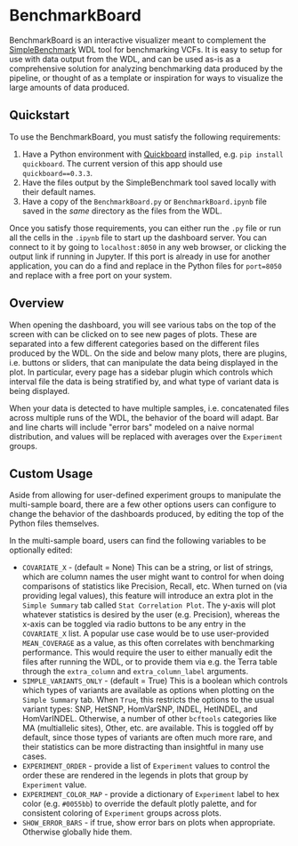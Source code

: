 # BenchmarkBoard

BenchmarkBoard is an interactive visualizer meant to complement the [SimpleBenchmark](../SimpleBenchmark.wdl) WDL tool for benchmarking VCFs. It is easy to setup for use with data output from the WDL, and can be used as-is as a comprehensive solution for analyzing benchmarking data produced by the pipeline, or thought of as a template or inspiration for ways to visualize the large amounts of data produced.

## Quickstart

To use the BenchmarkBoard, you must satisfy the following requirements:
1. Have a Python environment with [Quickboard](https://github.com/broadinstitute/quickboard) installed, e.g. `pip install quickboard`. The current version of this app should use `quickboard==0.3.3`. 
2. Have the files output by the SimpleBenchmark tool saved locally with their default names.
3. Have a copy of the `BenchmarkBoard.py` or `BenchmarkBoard.ipynb` file saved in the *same* directory as the files from the WDL.

Once you satisfy those requirements, you can either run the `.py` file or run all the cells in the `.ipynb` file to start up the dashboard server. You can connect to it by going to `localhost:8050` in any web browser, or clicking the output link if running in Jupyter. If this port is already in use for another application, you can do a find and replace in the Python files for `port=8050` and replace with a free port on your system.

## Overview

When opening the dashboard, you will see various tabs on the top of the screen with can be clicked on to see new pages of plots. These are separated into a few different categories based on the different files produced by the WDL. On the side and below many plots, there are plugins, i.e. buttons or sliders, that can manipulate the data being displayed in the plot. In particular, every page has a sidebar plugin which controls which interval file the data is being stratified by, and what type of variant data is being displayed.

When your data is detected to have multiple samples, i.e. concatenated files across multiple runs of the WDL, the behavior of the board will adapt. Bar and line charts will include "error bars" modeled on a naive normal distribution, and values will be replaced with averages over the `Experiment` groups. 

## Custom Usage

Aside from allowing for user-defined experiment groups to manipulate the multi-sample board, there are a few other options users can configure to change the behavior of the dashboards produced, by editing the top of the Python files themselves.

In the multi-sample board, users can find the following variables to be optionally edited:
* `COVARIATE_X` - (default = None) This can be a string, or list of strings, which are column names the user might want to control for when doing comparisons of statistics like Precision, Recall, etc. When turned on (via providing legal values), this feature will introduce an extra plot in the `Simple Summary` tab called `Stat Correlation Plot`. The y-axis will plot whatever statistics is desired by the user (e.g. Precision), whereas the x-axis can be toggled via radio buttons to be any entry in the `COVARIATE_X` list. A popular use case would be to use user-provided `MEAN_COVERAGE` as a value, as this often correlates with benchmarking performance. This would require the user to either manually edit the files after running the WDL, or to provide them via e.g. the Terra table through the `extra_column` and `extra_column_label` arguments.
* `SIMPLE_VARIANTS_ONLY` - (default = True) This is a boolean which controls which types of variants are available as options when plotting on the `Simple Summary` tab. When `True`, this restricts the options to the usual variant types: SNP, HetSNP, HomVarSNP, INDEL, HetINDEL, and HomVarINDEL. Otherwise, a number of other `bcftools` categories like MA (multiallelic sites), Other, etc. are available. This is toggled off by default, since those types of variants are often much more rare, and their statistics can be more distracting than insightful in many use cases.
* `EXPERIMENT_ORDER` - provide a list of `Experiment` values to control the order these are rendered in the legends in plots that group by `Experiment` value.
* `EXPERIMENT_COLOR_MAP` - provide a dictionary of `Experiment` label to hex color (e.g. `#0055bb`) to override the default plotly palette, and for consistent coloring of `Experiment` groups across plots.
* `SHOW_ERROR_BARS` - if true, show error bars on plots when appropriate. Otherwise globally hide them.